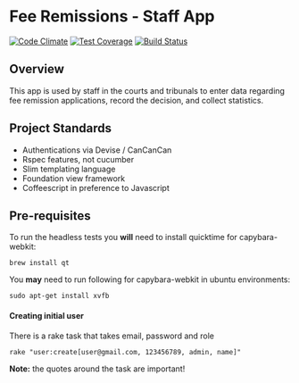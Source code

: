 # Fee Remissions - Staff App
[![Code Climate](https://codeclimate.com/github/ministryofjustice/fr-staffapp/badges/gpa.svg)](https://codeclimate.com/github/ministryofjustice/fr-staffapp) [![Test Coverage](https://codeclimate.com/github/ministryofjustice/fr-staffapp/badges/coverage.svg)](https://codeclimate.com/github/ministryofjustice/fr-staffapp) [![Build Status](https://travis-ci.org/ministryofjustice/fr-staffapp.svg?branch=master)](https://travis-ci.org/ministryofjustice/fr-staffapp)

## Overview

This app is used by staff in the courts and tribunals to enter data regarding fee remission applications, 
record the decision, and collect statistics.

## Project Standards

- Authentications via Devise / CanCanCan
- Rspec features, not cucumber
- Slim templating language
- Foundation view framework
- Coffeescript in preference to Javascript

## Pre-requisites
To run the headless tests you __will__ need to install quicktime for capybara-webkit:
```
brew install qt 
```
You __may__ need to run following for capybara-webkit in ubuntu environments:
```
sudo apt-get install xvfb
```

#### Creating initial user
There is a rake task that takes email, password and role
```
rake "user:create[user@gmail.com, 123456789, admin, name]"
```
__Note:__ the quotes around the task are important!
